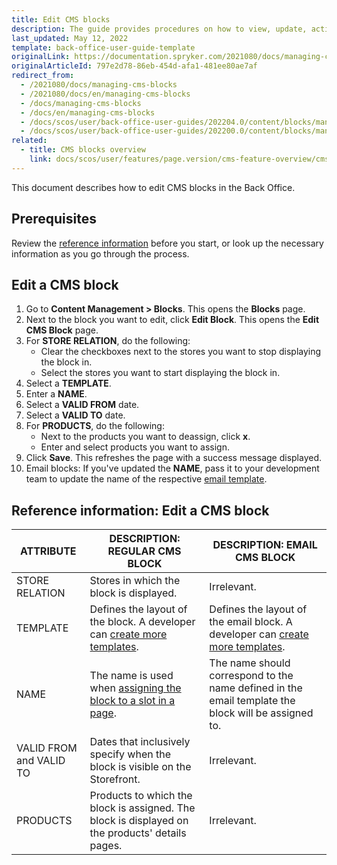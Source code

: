 ```yaml
---
title: Edit CMS blocks
description: The guide provides procedures on how to view, update, activate and deactivate CMS blocks in the editor from the Back Office.
last_updated: May 12, 2022
template: back-office-user-guide-template
originalLink: https://documentation.spryker.com/2021080/docs/managing-cms-blocks
originalArticleId: 797e2d78-86eb-454d-afa1-481ee80ae7af
redirect_from:
  - /2021080/docs/managing-cms-blocks
  - /2021080/docs/en/managing-cms-blocks
  - /docs/managing-cms-blocks
  - /docs/en/managing-cms-blocks
  - /docs/scos/user/back-office-user-guides/202204.0/content/blocks/managing-cms-blocks.html
  - /docs/scos/user/back-office-user-guides/202200.0/content/blocks/managing-cms-blocks.html
related:
  - title: CMS blocks overview
    link: docs/scos/user/features/page.version/cms-feature-overview/cms-blocks-overview.html
---
```


This document describes how to edit CMS blocks in the Back Office.

## Prerequisites

Review the [reference information](#reference-information-edit-a-cms-block) before you start, or look up the necessary information as you go through the process.

## Edit a CMS block

1. Go to **Content Management&nbsp;<span aria-label="and then">></span> Blocks**.
    This opens the **Blocks** page.
2. Next to the block you want to edit, click **Edit Block**.
This opens the **Edit CMS Block** page.
3. For **STORE RELATION**, do the following:
    * Clear the checkboxes next to the stores you want to stop displaying the block in.
    * Select the stores you want to start displaying the block in.
4. Select a **TEMPLATE**.
5. Enter a **NAME**.
6. Select a **VALID FROM** date.
7. Select a **VALID TO** date.  
8. For **PRODUCTS**, do the following:
    * Next to the products you want to deassign, click **x**.
    * Enter and select products you want to assign.
9. Click **Save**.
    This refreshes the page with a success message displayed.
10. Email blocks: If you've updated the **NAME**, pass it to your development team to update the name of the respective [email template](/docs/pbc/all/content-management-system/{{page.version}}/cms-feature-overview/email-as-a-cms-block-overview.html).    

## Reference information: Edit a CMS block

| ATTRIBUTE  | DESCRIPTION: REGULAR CMS BLOCK | DESCRIPTION: EMAIL CMS BLOCK |
| --- | --- | --- |
| STORE RELATION | Stores in which the block is displayed. | Irrelevant. |
| TEMPLATE | Defines the layout of the block. A developer can [create more templates](/docs/scos/dev/tutorials-and-howtos/howtos/feature-howtos/cms/howto-create-cms-templates.html#cms-block-template). | Defines the layout of the email block. A developer can [create more templates](/docs/scos/dev/tutorials-and-howtos/howtos/feature-howtos/cms/howto-create-cms-templates.html#cms-block-template). |
| NAME | The name is used when [assigning the block to a slot in a page](/docs/scos/user/back-office-user-guides/{{page.version}}/content/slots/managing-slots.html#assigning-cms-blocks-to-slots). | The name should correspond to the name defined in the email template the block will be assigned to. |
| VALID FROM and VALID TO | Dates that inclusively specify when the block is visible on the Storefront. | Irrelevant. |
| PRODUCTS | Products to which the block is assigned. The block is displayed on the products' details pages. | Irrelevant. |

